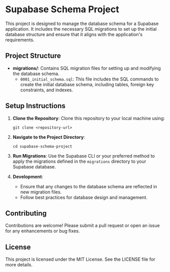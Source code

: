 # Supabase Schema Project

This project is designed to manage the database schema for a Supabase application. It includes the necessary SQL migrations to set up the initial database structure and ensure that it aligns with the application's requirements.

## Project Structure

- **migrations/**: Contains SQL migration files for setting up and modifying the database schema.
  - `0001_initial_schema.sql`: This file includes the SQL commands to create the initial database schema, including tables, foreign key constraints, and indexes.

## Setup Instructions

1. **Clone the Repository**: 
   Clone this repository to your local machine using:
   ```
   git clone <repository-url>
   ```

2. **Navigate to the Project Directory**:
   ```
   cd supabase-schema-project
   ```

3. **Run Migrations**:
   Use the Supabase CLI or your preferred method to apply the migrations defined in the `migrations` directory to your Supabase database.

4. **Development**:
   - Ensure that any changes to the database schema are reflected in new migration files.
   - Follow best practices for database design and management.

## Contributing

Contributions are welcome! Please submit a pull request or open an issue for any enhancements or bug fixes.

## License

This project is licensed under the MIT License. See the LICENSE file for more details.